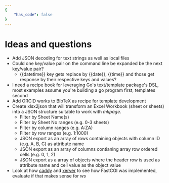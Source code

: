 ```yaml
---
{
    "has_code": false
}
---
```


# Ideas and questions

+ Add JSON decoding for text strings as well as local files
+ Could one key/value pair on the command line be expanded be the next key/value pair?
    + {{datetime}} key gets replace by {{date}}, {{time}} and those get response by their respective keys and values?
+ I need a recipe book for leveraging Go's text/template package's DSL, most examples assume you're building a go program first, templates second
+ Add ORCID works to BibTeX as recipe for template development
+ Create xlsx2json that will transform an Excel Workbook (sheet or sheets) into a JSON structure suitable to work with *mkpage*.
    + Filter by Sheet Name(s)
    + Filter by Sheet No ranges (e.g. 0-3 sheets)
    + Filter by column ranges (e.g. A:ZA)
    + Filter by row ranges (e.g. 1:1000)
    + JSON export as an array of rows containing objects with column ID (e.g. A, B, C) as attribute name
    + JSON export as an array of columns contianing array row ordered cells (e.g. 0, 1, 2)
    + JSON export as a array of objects where the header row is used as attribute name and cell value as the object value
+ Look at how [caddy](https://github.com/mholt/caddy) and [xerver](https://github.com/alash3al/xerver) to see how FastCGI was implemented, evaluate if that makes sense for _ws_

